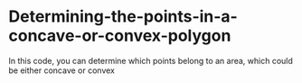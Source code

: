 # Determining-the-points-in-a-concave-or-convex-polygon
In this code, you can determine which points belong to an area, which could be either concave or convex
